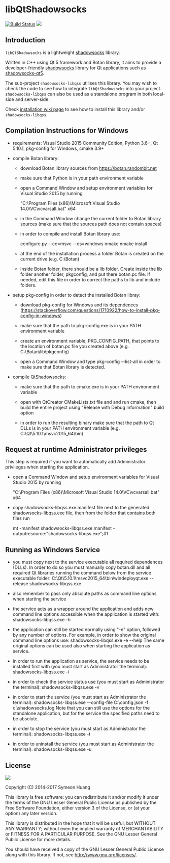 libQtShadowsocks
================

[![Build Status](https://travis-ci.org/shadowsocks/libQtShadowsocks.svg?branch=master)](https://travis-ci.org/shadowsocks/libQtShadowsocks) <a href="https://copr.fedorainfracloud.org/coprs/librehat/shadowsocks/package/libQtShadowsocks/"><img src="https://copr.fedorainfracloud.org/coprs/librehat/shadowsocks/package/libQtShadowsocks/status_image/last_build.png" /></a>

Introduction
------------

`libQtShadowsocks` is a lightweight [shadowsocks][ss] library.

Written in C++ using Qt 5 framework and Botan library, it aims to provide a developer-friendly [shadowsocks][ss] library for Qt applications such as [shadowsocks-qt5](https://github.com/shadowsocks/shadowsocks-qt5/).

The sub-project `shadowsocks-libqss` utilises this library. You may wish to check the code to see how to integrate `libQtShadowsocks` into your project. `shadowsocks-libqss` can also be used as a standalone program in both local-side and server-side.

Check [installation wiki page](https://github.com/shadowsocks/libQtShadowsocks/wiki/Installation) to see how to install this library and/or `shadowsocks-libqss`.

[ss]: http://shadowsocks.org

Compilation Instructions for Windows
-------

* requirements: Visual Studio 2015 Community Edition, Python 3.6+, Qt 5.10.1, pkg-config for Windows, cmake 3.9+

* compile Botan library:

  - download Botan library sources from https://botan.randombit.net

  - make sure that Python is in your path environment variable

  - open a Command Window and setup environment variables for Visual Studio 2015 by running

    "C:\Program Files (x86)\Microsoft Visual Studio 14.0\VC\vcvarsall.bat" x64

  - in the Command Window change the current folder to Botan library sources (make sure that the sources path does not contain spaces)

  - in order to compile and install Botan library use:

    configure.py --cc=msvc --os=windows
    nmake
    nmake install

  - at the end of the installation process a folder Botan is created on the current drive (e.g. C:\Botan)

  - inside Botan folder, there should be a lib folder. Create inside the lib folder another folder, pkgconfig, and put there botan.pc file. If needed, edit this file in order to correct the paths to lib and include folders.

* setup pkg-config in order to detect the installed Botan libray:

  - download pkg-config for Windows and its dependences (https://stackoverflow.com/questions/1710922/how-to-install-pkg-config-in-windows)

  - make sure that the path to pkg-config.exe is in your PATH environment variable

  - create an environment variable, PKG_CONFIG_PATH, that points to the location of botan.pc file you created above (e.g. C:\Botan\lib\pkgconfig)

  - open a Command Window and type
    pkg-config --list-all
  in order to make sure that Botan library is detected.

* compile QtShadowsocks:

  - make sure that the path to cmake.exe is in your PATH environment variable

  - open with QtCreator CMakeLists.txt file and and run cmake, then build the entire project using "Release with Debug Information" build option

  - in order to run the resulting binary make sure that the path to Qt DLLs is in your PATH environment variable (e.g. C:\Qt\5.10.1\msvc2015_64\bin)

Request at runtime Administrator privileges
-------

This step is required if you want to automatically add Administrator privileges when starting the application.

- open a Command Window and setup environment variables for Visual Studio 2015 by running

  "C:\Program Files (x86)\Microsoft Visual Studio 14.0\VC\vcvarsall.bat" x64

- copy shadowsocks-libqss.exe.manifest file next to the generated shadowsocks-libqss.exe file, then from the folder that contains both files run

  mt -manifest shadowsocks-libqss.exe.manifest -outputresource:"shadowsocks-libqss.exe";#1

Running as Windows Service
-------

- you must copy next to the service executable all required dependences (DLLs). In order to do so you must manually copy botan.dll and all required Qt libraries running the command below from the service executable folder:
    C:\Qt\5.10.1\msvc2015_64\bin\windeployqt.exe --release shadowsocks-libqss.exe

- also remember to pass only absolute paths as command line options when starting the service

- the service acts as a wrapper around the application and adds new command line options accessible when the application is started with:
  shadowsocks-libqss.exe -h

- the application can still be started normally using "-e" option, followed by any number of options. For example, in order to show the original command line options use:
  shadowsocks-libqss.exe -e --help
The same original options can be used also when starting the application as service.

- in order to run the application as service, the service needs to be installed first with (you must start as Administrator the terminal):
  shadowsocks-libqss.exe -i

- in order to check the service status use (you must start as Administrator the terminal):
  shadowsocks-libqss.exe -v

- in order to start the service (you must start as Administrator the terminal):
  shadowsocks-libqss.exe --config-file C:\config.json -f c:\shadowsocks.log
Note that you can still use the options for the standalone application, but for the service the specified paths need to be absolute.

- in order to stop the service (you must start as Administrator the terminal):
  shadowsocks-libqss.exe -t

- in order to uninstall the service (you must start as Administrator the terminal):
  shadowsocks-libqss.exe -u

License
-------

![](http://www.gnu.org/graphics/lgplv3-147x51.png)

Copyright (C) 2014-2017 Symeon Huang

This library is free software: you can redistribute it and/or modify
it under the terms of the GNU Lesser General Public License as
published by the Free Software Foundation, either version 3 of the
License, or (at your option) any later version.

This library is distributed in the hope that it will be useful,
but WITHOUT ANY WARRANTY; without even the implied warranty of
MERCHANTABILITY or FITNESS FOR A PARTICULAR PURPOSE.  See the
GNU Lesser General Public License for more details.

You should have received a copy of the GNU Lesser General Public License
along with this library. If not, see <http://www.gnu.org/licenses/>.
